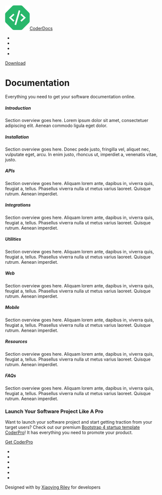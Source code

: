 <a href="index.html" class="navbar-brand"><img src="assets/images/coderdocs-logo.svg" alt="logo" class="logo-icon mr-2" /><span class="logo-text">Coder<span class="text-alt">Docs</span></span></a>

-   [](#)
-   [](#)
-   [](#)
-   [](#)

<a href="https://themes.3rdwavemedia.com/bootstrap-templates/startup/coderdocs-free-bootstrap-4-documentation-template-for-software-projects/" class="btn btn-primary d-none d-lg-flex">Download</a>

Documentation
=============

Everything you need to get your software documentation online.

##### <span class="theme-icon-holder card-icon-holder mr-2">  </span> <span class="card-title-text">Introduction</span>

Section overview goes here. Lorem ipsum dolor sit amet, consectetuer adipiscing elit. Aenean commodo ligula eget dolor.

<a href="docs-page.html#section-1" class="card-link-mask"></a>

##### <span class="theme-icon-holder card-icon-holder mr-2">  </span> <span class="card-title-text">Installation</span>

Section overview goes here. Donec pede justo, fringilla vel, aliquet nec, vulputate eget, arcu. In enim justo, rhoncus ut, imperdiet a, venenatis vitae, justo.

<a href="docs-page.html#section-2" class="card-link-mask"></a>

##### <span class="theme-icon-holder card-icon-holder mr-2">  </span> <span class="card-title-text">APIs</span>

Section overview goes here. Aliquam lorem ante, dapibus in, viverra quis, feugiat a, tellus. Phasellus viverra nulla ut metus varius laoreet. Quisque rutrum. Aenean imperdiet.

<a href="docs-page.html#section-3" class="card-link-mask"></a>

##### <span class="theme-icon-holder card-icon-holder mr-2">  </span> <span class="card-title-text">Integrations</span>

Section overview goes here. Aliquam lorem ante, dapibus in, viverra quis, feugiat a, tellus. Phasellus viverra nulla ut metus varius laoreet. Quisque rutrum. Aenean imperdiet.

<a href="docs-page.html#section-4" class="card-link-mask"></a>

##### <span class="theme-icon-holder card-icon-holder mr-2">  </span> <span class="card-title-text">Utilities</span>

Section overview goes here. Aliquam lorem ante, dapibus in, viverra quis, feugiat a, tellus. Phasellus viverra nulla ut metus varius laoreet. Quisque rutrum. Aenean imperdiet.

<a href="docs-page.html#section-5" class="card-link-mask"></a>

##### <span class="theme-icon-holder card-icon-holder mr-2">  </span> <span class="card-title-text">Web</span>

Section overview goes here. Aliquam lorem ante, dapibus in, viverra quis, feugiat a, tellus. Phasellus viverra nulla ut metus varius laoreet. Quisque rutrum. Aenean imperdiet.

<a href="docs-page.html#section-6" class="card-link-mask"></a>

##### <span class="theme-icon-holder card-icon-holder mr-2">  </span> <span class="card-title-text">Mobile</span>

Section overview goes here. Aliquam lorem ante, dapibus in, viverra quis, feugiat a, tellus. Phasellus viverra nulla ut metus varius laoreet. Quisque rutrum. Aenean imperdiet.

<a href="docs-page.html#section-7" class="card-link-mask"></a>

##### <span class="theme-icon-holder card-icon-holder mr-2">  </span> <span class="card-title-text">Resources</span>

Section overview goes here. Aliquam lorem ante, dapibus in, viverra quis, feugiat a, tellus. Phasellus viverra nulla ut metus varius laoreet. Quisque rutrum. Aenean imperdiet.

<a href="docs-page.html#section-8" class="card-link-mask"></a>

##### <span class="theme-icon-holder card-icon-holder mr-2">  </span> <span class="card-title-text">FAQs</span>

Section overview goes here. Aliquam lorem ante, dapibus in, viverra quis, feugiat a, tellus. Phasellus viverra nulla ut metus varius laoreet. Quisque rutrum. Aenean imperdiet.

<a href="docs-page.html#section-9" class="card-link-mask"></a>

### Launch Your Software Project Like A Pro

Want to launch your software project and start getting traction from your target users? Check out our premium <a href="https://themes.3rdwavemedia.com/bootstrap-templates/startup/coderpro-bootstrap-4-startup-template-for-software-projects/" class="text-white">Bootstrap 4 startup template CoderPro</a>! It has everything you need to promote your product.

<a href="https://themes.3rdwavemedia.com/bootstrap-templates/startup/coderpro-bootstrap-4-startup-template-for-software-projects/" class="btn btn-light">Get CoderPro<em></em></a>

-   [](#)
-   [](#)
-   [](#)
-   [](#)
-   [](#)
-   [](#)

<span class="small">Designed with by <a href="http://themes.3rdwavemedia.com" class="theme-link">Xiaoying Riley</a> for developers</span>
